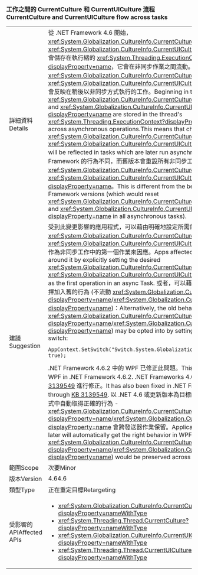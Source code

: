 ### <a name="currentculture-and-currentuiculture-flow-across-tasks"></a><span data-ttu-id="5f6e0-101">工作之間的 CurrentCulture 和 CurrentUICulture 流程</span><span class="sxs-lookup"><span data-stu-id="5f6e0-101">CurrentCulture and CurrentUICulture flow across tasks</span></span>

|   |   |
|---|---|
|<span data-ttu-id="5f6e0-102">詳細資料</span><span class="sxs-lookup"><span data-stu-id="5f6e0-102">Details</span></span>|<span data-ttu-id="5f6e0-103">從 .NET Framework 4.6 開始，<xref:System.Globalization.CultureInfo.CurrentCulture?displayProperty=name> 和 <xref:System.Globalization.CultureInfo.CurrentUICulture?displayProperty=name> 會儲存在執行緒的 <xref:System.Threading.ExecutionContext?displayProperty=name>，它會在非同步作業之間流動。這表示變更 <xref:System.Globalization.CultureInfo.CurrentCulture?displayProperty=name> 或 <xref:System.Globalization.CultureInfo.CurrentUICulture?displayProperty=name> 會反映在稍後以非同步方式執行的工作。</span><span class="sxs-lookup"><span data-stu-id="5f6e0-103">Beginning in the .NET Framework 4.6, <xref:System.Globalization.CultureInfo.CurrentCulture?displayProperty=name> and <xref:System.Globalization.CultureInfo.CurrentUICulture?displayProperty=name> are stored in the thread's <xref:System.Threading.ExecutionContext?displayProperty=name>, which flows across asynchronous operations.This means that changes to <xref:System.Globalization.CultureInfo.CurrentCulture?displayProperty=name> or <xref:System.Globalization.CultureInfo.CurrentUICulture?displayProperty=name> will be reflected in tasks which are later run asynchronously.</span></span> <span data-ttu-id="5f6e0-104">這與舊版 .NET Framework 的行為不同，而舊版本會重設所有非同步工作中的 <xref:System.Globalization.CultureInfo.CurrentCulture?displayProperty=name> 和 <xref:System.Globalization.CultureInfo.CurrentUICulture?displayProperty=name>。</span><span class="sxs-lookup"><span data-stu-id="5f6e0-104">This is different from the behavior of previous .NET Framework versions (which would reset <xref:System.Globalization.CultureInfo.CurrentCulture?displayProperty=name> and <xref:System.Globalization.CultureInfo.CurrentUICulture?displayProperty=name> in all asynchronous tasks).</span></span>|
|<span data-ttu-id="5f6e0-105">建議</span><span class="sxs-lookup"><span data-stu-id="5f6e0-105">Suggestion</span></span>|<span data-ttu-id="5f6e0-106">受到此變更影響的應用程式，可以藉由明確地設定所需的 <xref:System.Globalization.CultureInfo.CurrentCulture?displayProperty=name> 或 <xref:System.Globalization.CultureInfo.CurrentUICulture?displayProperty=name> 作為非同步工作中的第一個作業來因應。</span><span class="sxs-lookup"><span data-stu-id="5f6e0-106">Apps affected by this change may work around it by explicitly setting the desired <xref:System.Globalization.CultureInfo.CurrentCulture?displayProperty=name> or <xref:System.Globalization.CultureInfo.CurrentUICulture?displayProperty=name> as the first operation in an async Task.</span></span> <span data-ttu-id="5f6e0-107">或者，可以藉由設定下列相容性參數，以選擇加入舊的行為 (不流動 <xref:System.Globalization.CultureInfo.CurrentCulture?displayProperty=name>/<xref:System.Globalization.CultureInfo.CurrentUICulture?displayProperty=name>)：</span><span class="sxs-lookup"><span data-stu-id="5f6e0-107">Alternatively, the old behavior (of not flowing <xref:System.Globalization.CultureInfo.CurrentCulture?displayProperty=name>/<xref:System.Globalization.CultureInfo.CurrentUICulture?displayProperty=name>) may be opted into by setting the following compatibility switch:</span></span><pre><code class="language-C#">AppContext.SetSwitch(&quot;Switch.System.Globalization.NoAsyncCurrentCulture&quot;, true);&#13;&#10;</code></pre><span data-ttu-id="5f6e0-108">.NET Framework 4.6.2 中的 WPF 已修正此問題。</span><span class="sxs-lookup"><span data-stu-id="5f6e0-108">This issue has been fixed by WPF in .NET Framework 4.6.2.</span></span> <span data-ttu-id="5f6e0-109">.NET Frameworks 4.6、4.6.1 也已透過 [KB 3139549](https://support.microsoft.com/kb/3139549) 進行修正。</span><span class="sxs-lookup"><span data-stu-id="5f6e0-109">It has also been fixed in .NET Frameworks 4.6, 4.6.1 through [KB 3139549](https://support.microsoft.com/kb/3139549).</span></span> <span data-ttu-id="5f6e0-110">以 .NET 4.6 或更新版本為目標的應用程式將在 WPF 應用程式中自動取得正確的行為 - <xref:System.Globalization.CultureInfo.CurrentCulture?displayProperty=name>/<xref:System.Globalization.CultureInfo.CurrentUICulture?displayProperty=name> 會跨發送器作業保留。</span><span class="sxs-lookup"><span data-stu-id="5f6e0-110">Applications targeting .NET 4.6 or later will automatically get the right behavior in WPF applications - <xref:System.Globalization.CultureInfo.CurrentCulture?displayProperty=name>/<xref:System.Globalization.CultureInfo.CurrentUICulture?displayProperty=name>) would be preserved across Dispatcher operations.</span></span>|
|<span data-ttu-id="5f6e0-111">範圍</span><span class="sxs-lookup"><span data-stu-id="5f6e0-111">Scope</span></span>|<span data-ttu-id="5f6e0-112">次要</span><span class="sxs-lookup"><span data-stu-id="5f6e0-112">Minor</span></span>|
|<span data-ttu-id="5f6e0-113">版本</span><span class="sxs-lookup"><span data-stu-id="5f6e0-113">Version</span></span>|<span data-ttu-id="5f6e0-114">4.6</span><span class="sxs-lookup"><span data-stu-id="5f6e0-114">4.6</span></span>|
|<span data-ttu-id="5f6e0-115">類型</span><span class="sxs-lookup"><span data-stu-id="5f6e0-115">Type</span></span>|<span data-ttu-id="5f6e0-116">正在重定目標</span><span class="sxs-lookup"><span data-stu-id="5f6e0-116">Retargeting</span></span>|
|<span data-ttu-id="5f6e0-117">受影響的 API</span><span class="sxs-lookup"><span data-stu-id="5f6e0-117">Affected APIs</span></span>|<ul><li><xref:System.Globalization.CultureInfo.CurrentCulture?displayProperty=nameWithType></li><li><xref:System.Threading.Thread.CurrentCulture?displayProperty=nameWithType></li><li><xref:System.Globalization.CultureInfo.CurrentUICulture?displayProperty=nameWithType></li><li><xref:System.Threading.Thread.CurrentUICulture?displayProperty=nameWithType></li></ul>|

